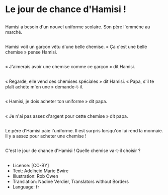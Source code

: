 # Le jour de chance d'Hamisi !

##
Hamisi a besoin d'un
nouvel uniforme
scolaire.
Son père l'emmène au
marché.

##
Hamisi voit un garçon
vêtu d'une belle
chemise.
« Ça c'est une belle
chemise » pense
Hamisi.

##
« J'aimerais avoir une
chemise comme ce
garçon » dit Hamisi.

##
« Regarde, elle vend
ces chemises spéciales
» dit Hamisi.
« Papa, s'il te plaît
achète m'en une »
demande-t-il.

##
« Hamisi, je dois
acheter ton uniforme »
dit papa.

##
« Je n'ai pas assez
d'argent pour cette
chemise » dit papa.

##
Le père d'Hamisi paie
l'uniforme.
Il est surpris lorsqu'on
lui rend la monnaie.
Il y a assez pour
acheter une chemise !

##
C'est le jour de chance
d'Hamisi !
Quelle chemise va-t-il
choisir ?

##
* License: [CC-BY]
* Text: Adelheid Marie Bwire
* Illustration: Rob Owen
* Translation: Nadine Verdier, Translators without Borders
* Language: fr
